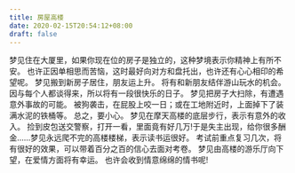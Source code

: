 ```yaml
---
title: 房屋高楼
date: 2020-02-15T20:54:12+08:00
draft: false
---
```


梦见住在大厦里，如果你现在位的房子是独立的，这种梦境表示你精神上有所不安。
也许正因单相思而苦恼，这时最好向对方和盘托出，也许还有心心相印的希望呢。
梦见搬到新房子居住，朋友运上升。
将有和新朋友结伴游山玩水的机会。
因与每个人都谈得来，所以将有一段很快乐的日子。
梦见把房子大扫除，有遭遇意外事故的可能。
被狗袭击，在屁股上咬一日；或在工地附近时，上面掉下了装满水泥的铁桶等。
总之，要小心。
梦见在摩天高楼的底层步行，表示有意外的收入。
捡到皮包送交警察，打开一看，里面竟有好几万!于是失主出现，给你很多酬金……梦见永远爬不完的高楼楼梯，表示读书运很好。
考试前重点复习几次，将有很好的效果，可以带着百分之百的信心去面对考卷。
梦见由高楼的游乐厅向下望，在爱情方面将有幸运。
也许会收到情意绵绵的情书呢!